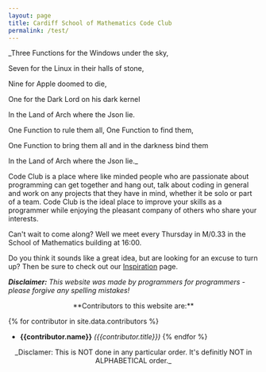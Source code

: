 ```yaml
---
layout: page
title: Cardiff School of Mathematics Code Club
permalink: /test/
---
```


_Three Functions for the Windows under the sky,
    
Seven for the Linux in their halls of stone,

Nine for Apple doomed to die,

One for the Dark Lord on his dark kernel

In the Land of Arch where the Json lie.

One Function to rule them all, One Function to find them,

One Function to bring them all and in the darkness bind them

In the Land of Arch where the Json lie._

Code Club is a place where like minded people who are passionate about programming can get together
and hang out, talk about coding in general and work on any projects that they have
in mind, whether it be solo or part of a team. Code Club is the ideal place to
improve your skills as a programmer while enjoying the pleasant company of others who share your interests.

Can't wait to come along? Well we meet every Thursday in M/0.33 in the School of Mathematics building at 16:00. 

Do you think it sounds like a great idea, but are looking for an excuse to turn up? Then be sure to check out our
[Inspiration](inspiration.html) page.

_**Disclaimer:** This website was made by programmers for programmers - please forgive any spelling mistakes!_

<center>
    **Contributors to this website are:**
</center>

{% for contributor in site.data.contributors %}
*   **{{contributor.name}}** _({{contributor.title}})_ 
{% endfor %}
<center>
    _Disclamer: This is NOT done in any particular order. It's definitly NOT in ALPHABETICAL order._
</center>
